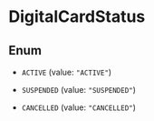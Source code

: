 

# DigitalCardStatus

## Enum


* `ACTIVE` (value: `"ACTIVE"`)

* `SUSPENDED` (value: `"SUSPENDED"`)

* `CANCELLED` (value: `"CANCELLED"`)



